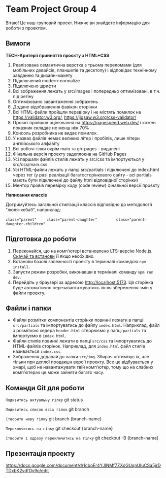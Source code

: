 # Team Project Group 4
Вітаю! Це наш груповий проект. Нижче ви знайдете інформацію для роботи з проектом.

## Вимоги

**TECH-Критерії прийняття проєкту з HTML+CSS**

1. Реалізована семантична верстка з трьома переломами (для мобільних девайсів, планшетів та десктопу) і відповідає технічному завданню та дизайн-макету
2. Підключений modern-normalize
3. Підключено шрифти
4. Всі зображення лежать у src/images і попередньо оптимізовані, в т.ч. під ретіну
5. Оптимізовано завантаження зображень
6. Додано відображення фавікон сторінки
7. Всі HTML-файли пройшли перевірку і не містять помилок на https://validator.w3.org/, https://jigsaw.w3.org/css-validator/
8. Проєкт пройшов оцінювання на https://pagespeed.web.dev/ і кожен показник складає не менш ніж 70%
9. Консоль розробника не видає помилок.
10. У назвах файлів немає великих літер і пробілів, лише літери англійського алфавіту
11. Всі робочі гілки окрім main та gh-pages - видалені
12. Фінальна версія проєкту задеплоєна на GitHub Pages
13. Усі паршали файлів стилів лежать у src/css та імпортуються у src/css/main.css
14. Усі HTML-файли лежать у папці src/partials і підключені до index.html через тег <load> (у разі реалізації багатосторінкового сайту - всі partials мають бути підключені до файлу html відповідної сторінки)
15. Ментор провів перевірку коду (code review) фінальної версії проєкту

**Написання классів**

Дотримуйтесь загальної стилізації классів відповідно до методології "люля-кебаб", наприклад:

`class="parent"`
`    class="parent-daughter"`
`        class="parent-daughter-children"`

## Підготовка до роботи

1. Переконайся, що на комп'ютері встановлено LTS-версію Node.js.
   [Скачай та встанови](https://nodejs.org/en/) її якщо необхідно.
2. Встанови базові залежності проекту в терміналі командою `npm install`.
3. Запусти режим розробки, виконавши в терміналі команду `npm run dev`.
4. Перейдіть у браузері за адресою
   [http://localhost:5173](http://localhost:5173). Ця сторінка буде автоматично
   перезавантажуватись після збереження змін у файли проекту.

## Файли і папки

- Файли розмітки компонентів сторінки повинні лежати в папці `src/partials` та
  імпортуватись до файлу `index.html`. Наприклад, файл з розміткою хедера
  `header.html` створюємо у папці `partials` та імпортуємо в `index.html`.
- Файли стилів повинні лежати в папці `src/css` та імпортуватись до HTML-файлів
  сторінок. Наприклад, для `index.html` файл стилів називається `index.css`.
- Зображення додавай до папки `src/img`. Збирач оптимізує їх, але тільки при
  деплої продакшн версії проекту. Все це відбувається у хмарі, щоб не
  навантажувати твій комп'ютер, тому що на слабких компʼютерах це може зайняти
  багато часу.

## Команди Git для роботи

`Подивитись актуальну гілку`
git status

`Подивитись список всіх гілок`
git branch

`Створити нову гілку`
git branch {branch-name}

`Переключитись на гілку`
git checkout {branch-name}

`Створити і одразу переключитись на гілку`
git checkout -B {branch-name}

## Презентація проекту

https://docs.google.com/document/d/1cboEr4YJlNMf7ZXdGUqnUIuCSa5jrDTDxbK2vdfOv9o/edit
